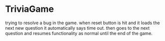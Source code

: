 # TriviaGame
trying to resolve a bug in the game. when reset button is hit and it loads the next new question it automatically says time out. then goes to the next question and resumes functionality as normal until the end of the game.